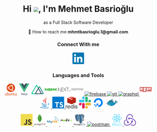 <h1 align="center">Hi <img src="https://user-images.githubusercontent.com/75476607/120882203-c6950a80-c5de-11eb-8cba-a0fe21115c2e.gif" height="30px"/>, I'm Mehmet Basrioğlu</h1>
<p align="center">as a Full Stack Software Developer</p>
<p align="center">📧 How to reach me <b>mhmtbasrioglu.1@gmail.com</b>

<h3 align="center">Connect With me</h3>
<p align="center"><a> <img src="https://raw.githubusercontent.com/devicons/devicon/master/icons/linkedin/linkedin-original.svg" width="40" height="40"/> </a> </p>
<h3 align="center">Languages and Tools</h3>
<p align="center"> 
<a> <img src="https://raw.githubusercontent.com/devicons/devicon/master/icons/ubuntu/ubuntu-plain-wordmark.svg" width="40" height="40"/> </a>
<a> <img src="https://raw.githubusercontent.com/devicons/devicon/master/icons/vuejs/vuejs-original-wordmark.svg" width="40" height="40"/> </a>
<a > <img src="https://raw.githubusercontent.com/devicons/devicon/master/icons/nuxtjs/nuxtjs-original.svg" alt="css3" width="40" height="40"/> </a> 
<a> <img src="https://raw.githubusercontent.com/devicons/devicon/master/icons/nginx/nginx-original.svg" width="40" height="40"/> </a>
<a> <img src="https://github.com/devicons/devicon/blob/master/icons/nextjs/nextjs-original-wordmark.svg" width="40" height="40"/> </a>
<a href="https://expressjs.com" target="_blank"> <img src="https://raw.githubusercontent.com/devicons/devicon/master/icons/express/express-original-wordmark.svg" alt="express" width="40" height="40"/> </a> 
<a href="https://firebase.google.com/" target="_blank"> <img src="https://www.vectorlogo.zone/logos/firebase/firebase-icon.svg" alt="firebase" width="40" height="40"/> </a> 
<a href="https://git-scm.com/" target="_blank"> <img src="https://www.vectorlogo.zone/logos/git-scm/git-scm-icon.svg" alt="git" width="40" height="40"/> </a> 
<a href="https://graphql.org" target="_blank"> <img src="https://www.vectorlogo.zone/logos/graphql/graphql-icon.svg" alt="graphql" width="40" height="40"/> </a>
<a > <img src="https://raw.githubusercontent.com/devicons/devicon/master/icons/npm/npm-original-wordmark.svg" alt="html5" width="40" height="40"/> </a> 
<a href="https://www.java.com" target="_blank"> <img src="https://raw.githubusercontent.com/devicons/devicon/master/icons/java/java-original.svg" alt="java" width="40" height="40"/> </a> 
<a href="https://www.typescriptlang.org/" target="_blank"> <img src="https://raw.githubusercontent.com/devicons/devicon/master/icons/typescript/typescript-original.svg" alt="typescript" width="40" height="40"/> </a> 
<a> <img src="https://raw.githubusercontent.com/devicons/devicon/master/icons/redis/redis-original-wordmark.svg" width="40" height="40"/> </a> 
<a> <img src="https://raw.githubusercontent.com/devicons/devicon/master/icons/slack/slack-original.svg" width="40" height="40"/> </a> 
<a> <img src="https://raw.githubusercontent.com/devicons/devicon/master/icons/digitalocean/digitalocean-original.svg" width="40" height="40"/> </a> 
<a> <img src="https://raw.githubusercontent.com/devicons/devicon/master/icons/docker/docker-original.svg" width="40" height="40"/> </a> 
</p>
<p align="center">
<a href="https://developer.mozilla.org/en-US/docs/Web/JavaScript" target="_blank"> <img src="https://raw.githubusercontent.com/devicons/devicon/master/icons/javascript/javascript-original.svg" alt="javascript" width="40" height="40"/> </a> 
<a href="https://www.mongodb.com/" target="_blank"> <img src="https://raw.githubusercontent.com/devicons/devicon/master/icons/mongodb/mongodb-original-wordmark.svg" alt="mongodb" width="40" height="40"/> </a> <a href="https://www.mysql.com/" target="_blank"> <img src="https://raw.githubusercontent.com/devicons/devicon/master/icons/mysql/mysql-original-wordmark.svg" alt="mysql" width="40" height="40"/> </a> 
<a href="https://nodejs.org" target="_blank"> <img src="https://raw.githubusercontent.com/devicons/devicon/master/icons/nodejs/nodejs-original-wordmark.svg" alt="nodejs" width="40" height="40"/> </a> 
<a href="https://www.postgresql.org" target="_blank"> <img src="https://raw.githubusercontent.com/devicons/devicon/master/icons/postgresql/postgresql-original-wordmark.svg" alt="postgresql" width="40" height="40"/> </a> 
<a href="https://postman.com" target="_blank"> <img src="https://www.vectorlogo.zone/logos/getpostman/getpostman-icon.svg" alt="postman" width="40" height="40"/> </a>
<a href="https://reactjs.org/" target="_blank"> <img src="https://raw.githubusercontent.com/devicons/devicon/master/icons/react/react-original-wordmark.svg" alt="react" width="40" height="40"/> </a> 
<a href="https://redux.js.org" target="_blank"> <img src="https://raw.githubusercontent.com/devicons/devicon/master/icons/redux/redux-original.svg" alt="redux" width="40" height="40"/> </a> </p>

